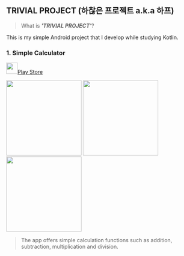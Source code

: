 ## TRIVIAL PROJECT (하찮은 프로젝트 a.k.a 하프)

>  What is **<i>'TRIVIAL PROJECT'</i>**?

This is my simple Android project that I develop while studying Kotlin.



 ### 1. Simple Calculator

<img width="30" height="30" src="https://user-images.githubusercontent.com/42233535/60489136-94861a00-9cde-11e9-8d43-b63096df7d8d.png">[Play Store](<https://play.google.com/store/apps/details?id=com.yujin.simplecalculator>)

<img width="200" src="https://user-images.githubusercontent.com/42233535/60489284-ec248580-9cde-11e9-81ab-68b7169d0635.png"> <img width="200" src="https://user-images.githubusercontent.com/42233535/60489375-28f07c80-9cdf-11e9-8870-fc73b2cf1387.png"> <img width="200" src="https://user-images.githubusercontent.com/42233535/60489414-46bde180-9cdf-11e9-9749-5ef73acbbe5a.png">

>  The app offers simple calculation functions such as addition, subtraction, multiplication and division.

